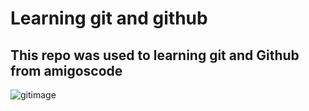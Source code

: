 # Learning git and github

## This repo was used to learning git and Github from amigoscode 

![gitimage](https://user-images.githubusercontent.com/91845690/217427675-89e9922a-5662-443d-9d8c-90075116a6a7.jpg)

